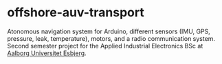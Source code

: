 # offshore-auv-transport
Atonomous navigation system for Arduino, different sensors (IMU, GPS, pressure, leak, temperature), motors, and a radio communication system. Second semester project for the Applied Industrial Electronics BSc at [Aalborg Universitet Esbjerg](https://www.esbjerg.aau.dk).
